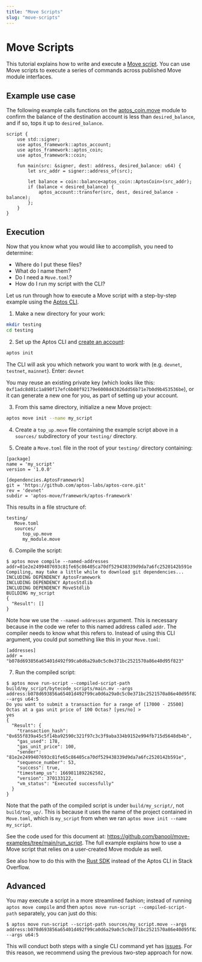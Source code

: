 ```yaml
---
title: "Move Scripts"
slug: "move-scripts"
---
```


# Move Scripts

This tutorial explains how to write and execute a [Move script](../book/modules-and-scripts.md). You can use Move scripts to execute a series of commands across published Move module interfaces.

## Example use case

The following example calls functions on the [aptos_coin.move](https://github.com/aptos-labs/aptos-core/blob/main/aptos-move/framework/aptos-framework/sources/aptos_coin.move) module to confirm the balance of the destination account is less than `desired_balance`, and if so, tops it up to `desired_balance`.

```move
script {
    use std::signer;
    use aptos_framework::aptos_account;
    use aptos_framework::aptos_coin;
    use aptos_framework::coin;

    fun main(src: &signer, dest: address, desired_balance: u64) {
        let src_addr = signer::address_of(src);

        let balance = coin::balance<aptos_coin::AptosCoin>(src_addr);
        if (balance < desired_balance) {
            aptos_account::transfer(src, dest, desired_balance - balance);
        };
    }
}
```

## Execution

Now that you know what you would like to accomplish, you need to determine:

- Where do I put these files?
- What do I name them?
- Do I need a `Move.toml`?
- How do I run my script with the CLI?

Let us run through how to execute a Move script with a step-by-step example using the [Aptos CLI](../../tools/aptos-cli-tool/use-aptos-cli.md).

1. Make a new directory for your work:
```sh
mkdir testing
cd testing
```

2. Set up the Aptos CLI and [create an account](../../tools/aptos-cli-tool/use-aptos-cli#initialize-local-configuration-and-create-an-account):
```sh
aptos init
```
The CLI will ask you which network you want to work with (e.g. `devnet`, `testnet`, `mainnet`). Enter: `devnet`

You may reuse an existing private key (which looks like this: `0xf1adc8d01c1a890f17efc6b08f92179e6008d43026dd56b71e7b0d9b453536be`), or it can generate a new one for you, as part of setting up your account.

3. From this same directory, initialize a new Move project:
```sh
aptos move init --name my_script
```

4. Create a `top_up.move` file containing the example script above in a `sources/` subdirectory of your `testing/` directory.

5. Create a `Move.toml` file in the root of your `testing/` directory containing:

```
[package]
name = 'my_script'
version = '1.0.0'

[dependencies.AptosFramework]
git = 'https://github.com/aptos-labs/aptos-core.git'
rev = 'devnet'
subdir = 'aptos-move/framework/aptos-framework'
```

This results in a file structure of:
```
testing/
   Move.toml
   sources/
      top_up.move
      my_module.move
```

6. Compile the script:
```
$ aptos move compile --named-addresses addr=81e2e2499407693c81fe65c86405ca70df529438339d9da7a6fc2520142b591e
Compiling, may take a little while to download git dependencies...
INCLUDING DEPENDENCY AptosFramework
INCLUDING DEPENDENCY AptosStdlib
INCLUDING DEPENDENCY MoveStdlib
BUILDING my_script
{
  "Result": []
}
```
Note how we use the `--named-addresses` argument. This is necessary because in the code we refer to this named address called `addr`. The compiler needs to know what this refers to. Instead of using this CLI argument, you could put something like this in your `Move.toml`:
```
[addresses]
addr = "b078d693856a65401d492f99ca0d6a29a0c5c0e371bc2521570a86e40d95f823"
```

7. Run the compiled script:
```
$ aptos move run-script --compiled-script-path build/my_script/bytecode_scripts/main.mv --args address:b078d693856a65401d492f99ca0d6a29a0c5c0e371bc2521570a86e40d95f823 --args u64:5
Do you want to submit a transaction for a range of [17000 - 25500] Octas at a gas unit price of 100 Octas? [yes/no] >
yes
{
  "Result": {
    "transaction_hash": "0x655f839a45c5f14ba92590c321f97c3c3f9aba334b9152e994fb715d5648db4b",
    "gas_used": 178,
    "gas_unit_price": 100,
    "sender": "81e2e2499407693c81fe65c86405ca70df529438339d9da7a6fc2520142b591e",
    "sequence_number": 53,
    "success": true,
    "timestamp_us": 1669811892262502,
    "version": 370133122,
    "vm_status": "Executed successfully"
  }
}
```

Note that the path of the compiled script is under `build/my_script/`, not `build/top_up/`. This is because it uses the name of the project contained in `Move.toml`, which is `my_script` from when we ran `aptos move init --name my_script`.

See the code used for this document at: https://github.com/banool/move-examples/tree/main/run_script. The full example explains how to use a Move script that relies on a user-created Move module as well.

See also how to do this with the [Rust SDK](https://stackoverflow.com/questions/74452702/how-do-i-execute-a-move-script-on-aptos-using-the-rust-sdk) instead of the Aptos CLI in Stack Overflow.

## Advanced

You may execute a script in a more streamlined fashion; instead of running `aptos move compile` and then `aptos move run-script --compiled-script-path` separately, you can just do this:
```
$ aptos move run-script --script-path sources/my_script.move --args address:b078d693856a65401d492f99ca0d6a29a0c5c0e371bc2521570a86e40d95f823 --args u64:5
```
This will conduct both steps with a single CLI command yet has [issues](https://github.com/aptos-labs/aptos-core/issues/5733). For this reason, we recommend using the previous two-step approach for now.
